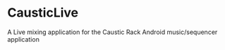 CausticLive
===========

A Live mixing application for the Caustic Rack Android music/sequencer application